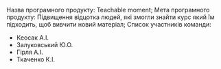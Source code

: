 Назва програмного продукту: Teachable moment;
Мета програмного продукту: Підвищення відцотка людей, які змогли знайти курс який їм підходить, щоб вивчити новий матеріал;
Список участників команди:
- Кеосак А.І.
- Залуковський Ю.О.
- Гірля А.І.
- Ткаченко К.І.
